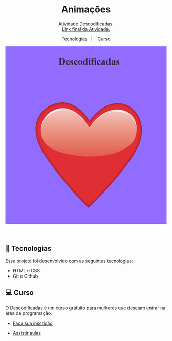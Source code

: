 <h1 align="center"> Animações </h1>

<p align="center">
Atividade Descodificadas. <br/>
<a href="https://fonsecaw.github.io/Animacao/
">Link final da Atividade.</a>
</p>

<p align="center">
  <a href="#-tecnologias">Tecnologias</a>&nbsp;&nbsp;&nbsp;|&nbsp;&nbsp;&nbsp;
  <a href="#-projeto">Curso</a>
</p>

<p align="center">
  <img alt="License" src="./redme.png">
</p>

<br>

## 🚀 Tecnologias

Esse projeto foi desenvolvido com as seguintes tecnologias:

- HTML e CSS
- Git e Github

## 💻 Curso

O Descodificadas é um curso gratuito para mulheres que desejam entrar na área da programação.

- [Faça sua inscrição](https://descodificadas.com.br/inscricao/)

- [Assistir aulas](https://www.youtube.com/watch?v=B9dyxqfj8QY&list=PLU8SAog3XwhIgMFfzOWxI2g-kmC_F7dCl&index=13)

